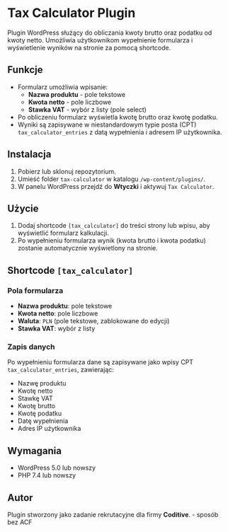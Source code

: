 # Tax Calculator Plugin

Plugin WordPress służący do obliczania kwoty brutto oraz podatku od kwoty netto. Umożliwia użytkownikom wypełnienie formularza i wyświetlenie wyników na stronie za pomocą shortcode.

## Funkcje

- Formularz umożliwia wpisanie:
  - **Nazwa produktu** - pole tekstowe
  - **Kwota netto** - pole liczbowe
  - **Stawka VAT** - wybór z listy (pole select)
- Po obliczeniu formularz wyświetla kwotę brutto oraz kwotę podatku.
- Wyniki są zapisywane w niestandardowym typie posta (CPT) `tax_calculator_entries` z datą wypełnienia i adresem IP użytkownika.

## Instalacja

1. Pobierz lub sklonuj repozytorium.
2. Umieść folder `tax-calculator` w katalogu `/wp-content/plugins/`.
3. W panelu WordPress przejdź do **Wtyczki** i aktywuj `Tax Calculator`.

## Użycie

1. Dodaj shortcode `[tax_calculator]` do treści strony lub wpisu, aby wyświetlić formularz kalkulacji.
2. Po wypełnieniu formularza wynik (kwota brutto i kwota podatku) zostanie automatycznie wyświetlony na stronie.

## Shortcode `[tax_calculator]`

### Pola formularza

- **Nazwa produktu**: pole tekstowe
- **Kwota netto**: pole liczbowe
- **Waluta**: `PLN` (pole tekstowe, zablokowane do edycji)
- **Stawka VAT**: wybór z listy

### Zapis danych

Po wypełnieniu formularza dane są zapisywane jako wpisy CPT `tax_calculator_entries`, zawierając:
- Nazwę produktu
- Kwotę netto
- Stawkę VAT
- Kwotę brutto
- Kwotę podatku
- Datę wypełnienia
- Adres IP użytkownika

## Wymagania

- WordPress 5.0 lub nowszy
- PHP 7.4 lub nowszy

## Autor

Plugin stworzony jako zadanie rekrutacyjne dla firmy **Coditive**. - sposób bez ACF

